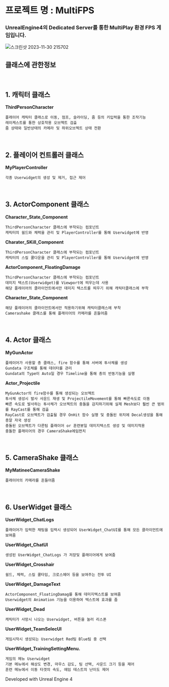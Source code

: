 # 프로젝트 명 : MultiFPS

### UnrealEngine4의 Dedicated Server를 통한 MultiPlay 환경 FPS 게임입니다.

![스크린샷 2023-11-30 215702](https://github.com/joyeonguns/ue4-multi-project/assets/85017198/b375218c-81d1-4e36-9c82-57556e30beb0)

## 클래스에 관한정보
<br/>

## 1. 캐릭터 클래스

**ThirdPersonCharacter** 

    플래이어 캐릭터 클래스로 이동, 점프, 슬라이딩, 줌 등의 키입력을 통한 조작기능
    레이케스트를 통한 상호작용 오브젝트 검출      
    줌 상태와 일반상태의 카메라 및 하위오브젝트 상태 전환                
  
<br/>

## 2. 플레이어 컨트롤러 클래스

**MyPlayerController** 

    각종 Userwidget의 생성 및 제거, 접근 제어 

<br/>

## 3. ActorComponent 클래스

**Character_State_Component** 

    ThirdPersonCharacter 클래스에 부착되는 컴포넌트
    캐릭터의 쉴드와 체력을 관리 및 PlayerController를 통해 Userwidget에 반영

**Charater_SKill_Component**

    ThirdPersonCharacter 클래스에 부착되는 컴포넌트
    캐릭터의 스킬 쿨다운을 관리 및 PlayerController를 통해 Userwidget에 반영

**ActorComponent_FloatingDamage**

    ThirdPersonCharacter 클래스에 부착되는 컴포넌트
    데미지 텍스트(Userwidget)를 Viewport에 띄우는데 사용
    해당 플레이어의 클라이언트에서만 데미지 텍스트를 띄우기 위해 캐릭터클래스에 부착

**Character_State_Component**

    해당 플레이어의 클라이언트에서만 적용하기위해 캐릭터클래스에 부착
    Camerashake 클래스를 통해 플래이어의 카메라를 흔들어줌
    

<br/>

## 4. Actor 클래스

**MyGunActor**

    플레이어가 사용할 총 클래스, fire 함수를 통해 서버에 투사체를 생성
    Gundata 구조체를 통해 데이터를 관리
    Gundata의 Type이 Auto일 경우 Timeline을 통해 총의 반동기능을 실행    

**Actor_Projectile** 

    MyGunActor의 fire함수를 통해 생성되는 오브젝트
    투사체 생성시 발사 사운드 재생 및 ProjectileMovement를 통해 빠른속도로 이동
    빠른 속도로 발사하는 투사체가 오브젝트의 충돌을 감지하기위해 실제 Mesh보다 훨씬 큰 범위를 RayCast를 통해 검출
    RayCast로 오브젝트가 검출될 경우 OnHit 함수 실행 및 충돌된 위치에 Decal생성을 통해 총알 자국 생성
    충돌된 오브젝트가 다른팀 플래이어 or 훈련봇일 데미지텍스트 생성 및 데미지적용
    충돌한 플래이어의 경우 CameraShake에임펀치

<br/>    

## 5. CameraShake 클래스

**MyMatineeCameraShake**

    플래이어의 카메라를 흔들어줌

<br/>

## 6. UserWidget 클래스

**UserWidget_ChatLogs** 

    플래이어가 입력한 채팅을 입력시 생성되어 UserWidget_ChatUI를 통해 모든 클라이언트에 보여줌

**UserWidget_ChatUI**

    생성된 UserWidget_ChatLogs 가 저장및 플래이어에게 보여줌

**UserWidget_Crosshair**

    쉴드, 체력, 스킬 쿨타임, 크로스헤어 등을 보여주는 전투 UI

**UserWidget_DamageText**

    ActorComponent_FloatingDamag를 통해 데미지텍스트를 보여줌
    Userwidget의 Animation 기능을 이용하여 텍스트에 효과를 줌    
    
**UserWidget_Dead**

    캐릭터가 사망시 나오는 Userwidget, 버튼을 눌러 리스폰

**UserWidget_TeamSelecUI**

    게임시작시 생성되는 Userwidget Red팀 Blue팀 중 선택

**UserWidget_TrainingSettingMenu.**

    게임의 메뉴 Userwidget
    기본 메뉴에서 해상도 변경, 마우스 감도, 팀 선택, 사운드 크기 등을 제어 
    훈련 메뉴에서 이동 타겟의 속도, 에임 테스트의 난이도 제어

Developed with Unreal Engine 4
